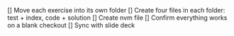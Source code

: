 [] Move each exercise into its own folder
[] Create four files in each folder: test + index, code + solution
[] Create nvm file
[] Confirm everything works on a blank checkout
[] Sync with slide deck